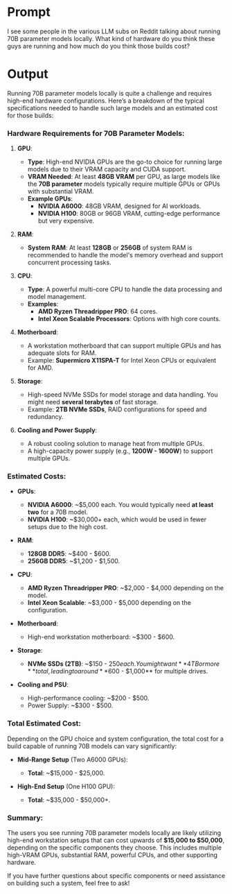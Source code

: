 # Prompt

I see some people in the various LLM subs on Reddit talking about running 70B parameter models locally. What kind of hardware do you think these guys are running and how much do you think those builds cost?

# Output

Running 70B parameter models locally is quite a challenge and requires high-end hardware configurations. Here’s a breakdown of the typical specifications needed to handle such large models and an estimated cost for those builds:

### Hardware Requirements for 70B Parameter Models:

1. **GPU**:
   - **Type**: High-end NVIDIA GPUs are the go-to choice for running large models due to their VRAM capacity and CUDA support.
   - **VRAM Needed**: At least **48GB VRAM** per GPU, as large models like the **70B parameter** models typically require multiple GPUs or GPUs with substantial VRAM.
   - **Example GPUs**:
     - **NVIDIA A6000**: 48GB VRAM, designed for AI workloads.
     - **NVIDIA H100**: 80GB or 96GB VRAM, cutting-edge performance but very expensive.

2. **RAM**:
   - **System RAM**: At least **128GB** or **256GB** of system RAM is recommended to handle the model's memory overhead and support concurrent processing tasks.

3. **CPU**:
   - **Type**: A powerful multi-core CPU to handle the data processing and model management.
   - **Examples**:
     - **AMD Ryzen Threadripper PRO**: 64 cores.
     - **Intel Xeon Scalable Processors**: Options with high core counts.

4. **Motherboard**:
   - A workstation motherboard that can support multiple GPUs and has adequate slots for RAM.
   - Example: **Supermicro X11SPA-T** for Intel Xeon CPUs or equivalent for AMD.

5. **Storage**:
   - High-speed NVMe SSDs for model storage and data handling. You might need **several terabytes** of fast storage.
   - Example: **2TB NVMe SSDs**, RAID configurations for speed and redundancy.

6. **Cooling and Power Supply**:
   - A robust cooling solution to manage heat from multiple GPUs.
   - A high-capacity power supply (e.g., **1200W - 1600W**) to support multiple GPUs.

### Estimated Costs:

- **GPUs**:
  - **NVIDIA A6000**: ~$5,000 each. You would typically need **at least two** for a 70B model.
  - **NVIDIA H100**: ~$30,000+ each, which would be used in fewer setups due to the high cost.
  
- **RAM**:
  - **128GB DDR5**: ~$400 - $600.
  - **256GB DDR5**: ~$1,200 - $1,500.

- **CPU**:
  - **AMD Ryzen Threadripper PRO**: ~$2,000 - $4,000 depending on the model.
  - **Intel Xeon Scalable**: ~$3,000 - $5,000 depending on the configuration.

- **Motherboard**:
  - High-end workstation motherboard: ~$300 - $600.

- **Storage**:
  - **NVMe SSDs (2TB)**: ~$150 - $250 each. You might want **4TB or more** total, leading to around **$600 - $1,000** for multiple drives.

- **Cooling and PSU**:
  - High-performance cooling: ~$200 - $500.
  - Power Supply: ~$300 - $500.

### **Total Estimated Cost**:
Depending on the GPU choice and system configuration, the total cost for a build capable of running 70B models can vary significantly:

- **Mid-Range Setup** (Two A6000 GPUs):
  - **Total**: ~$15,000 - $25,000.

- **High-End Setup** (One H100 GPU):
  - **Total**: ~$35,000 - $50,000+.

### Summary:
The users you see running 70B parameter models locally are likely utilizing high-end workstation setups that can cost upwards of **$15,000 to $50,000**, depending on the specific components they choose. This includes multiple high-VRAM GPUs, substantial RAM, powerful CPUs, and other supporting hardware. 

If you have further questions about specific components or need assistance on building such a system, feel free to ask!
